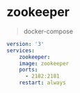 # zookeeper

> docker-compose
``` yml
version: '3'
services: 
    zookeeper: 
	image: zookeeper
	ports: 
	  - 2182:2181
	restart: always
```
